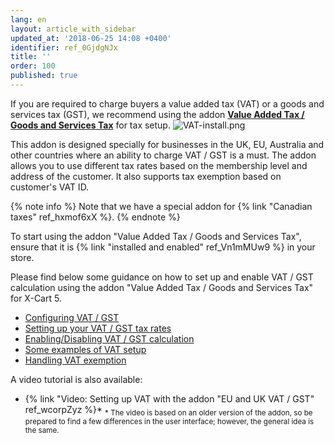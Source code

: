 ```yaml
---
lang: en
layout: article_with_sidebar
updated_at: '2018-06-25 14:08 +0400'
identifier: ref_0GjdgNJx
title: ''
order: 100
published: true
---
```

If you are required to charge buyers a value added tax (VAT) or a goods and services tax (GST), we recommend using the addon [**Value Added Tax / Goods and Services Tax**](https://market.x-cart.com/addons/uk-vat.html) for tax setup. 
    ![VAT-install.png]({{site.baseurl}}/attachments/ref_0GjdgNJx/VAT-install.png)


This addon is designed specially for businesses in the UK, EU, Australia and other countries where an ability to charge VAT / GST is a must. The addon allows you to use different tax rates based on the membership level and address of the customer. It also supports tax exemption based on customer's VAT ID.

{% note info %}
Note that we have a special addon for {% link "Canadian taxes" ref_hxmof6xX %}.
{% endnote %}

To start using the addon "Value Added Tax / Goods and Services Tax", ensure that it is {% link "installed and enabled" ref_Vn1mMUw9 %} in your store.

Please find below some guidance on how to set up and enable VAT / GST calculation using the addon "Value Added Tax / Goods and Services Tax" for X-Cart 5. 

*  [Configuring VAT / GST](#configuring-vat--gst)
*  [Setting up your VAT / GST tax rates](#setting-up-your-vat--gst-tax-rates)
*  [Enabling/Disabling VAT / GST calculation](#enablingdisabling-vat--gst-calculation)
*  [Some examples of VAT setup](#some-examples-of-vat-setup)
*  [Handling VAT exemption](#handling-vat-exemption)

A video tutorial is also available:

*   {% link "Video: Setting up VAT with the addon "EU and UK VAT / GST" ref_wcorpZyz %}*
    <sub>* The video is based on an older version of the addon, so be prepared to find a few differences in the user interface; however, the general idea is the same.</sub>

